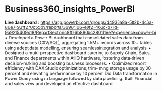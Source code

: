 # Business360_insights_PowerBI
**Live dashboard** : https://app.powerbi.com/groups/d4936a8a-582b-4c6a-80e7-93ff270c55b9/reports/3698f106-e0f2-463c-b71d-9a9215409418/ReportSectionc8ffe6b880bc280111ee?experience=power-bi 
• Developed a Power BI dashboard that consolidated sales data from
diverse sources (CSV/SQL), aggregating 1.5M+ records across 10+
tables using adept data modelling, ensuring seamlessintegration and
analysis.
• Designed a multi‐perspective dashboard catering to Supply Chain,
Sales, and Finance departments within AtliQ hardware, fostering
data‐driven decision‐making and boosting business processes.
• Optimized report efficiency with DAX Studio optimizations, trim‐
ming storage usage by 30 percent and elevating performance by 10
percent
Did Data transformation in Power Query using m language followed
by data pipelining.
Built Financial and sales view and developed an effective dashboard
